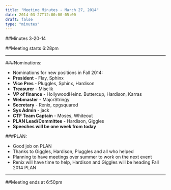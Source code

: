```yaml
---
title: "Meeting Minutes - March 27, 2014"
date: 2014-03-27T12:00:00-05:00
draft: false
type: "minutes"
---
```


##Minutes 3-20-14

##Meeting starts 6:28pm

- - -

###Nominations:
* Nominations for new positions in Fall 2014:
 * **President** - Flay, Sphinx
 * **Vice Pres** - Pluggles, Sphinx, Hardison
 * **Treasurer** - Misclik
 * **VP of finance** - HollywoodHeinz. Buttercup,  Hardison, Karras
 * **Webmaster** - MajorStringy
 * **Secretary** - Renix, cpgsquared
 * **Sys Admin** - jack
 * **CTF Team Captain** - Moses, Whiteout
 * **PLAN Lead/Committee** - Hardison, Giggles
* **Speeches will be one week from today**

###PLAN:
* Good job on PLAN
* Thanks to Giggles, Hardison, Pluggles and all who helped
* Planning to have meetings over summer to work on the next event
* Renix will have time to help, Hardison and Giggles will be heading Fall 2014 PLAN

- - -

##Meeting ends at 6:50pm
